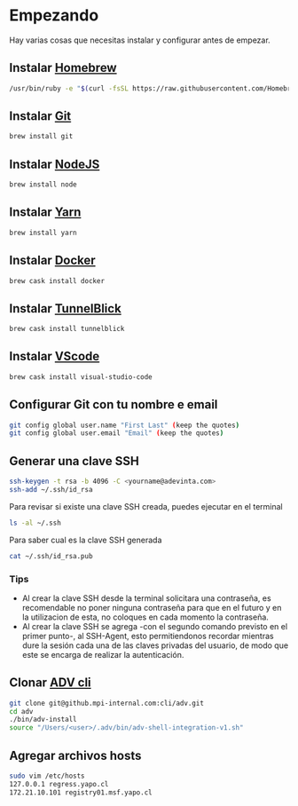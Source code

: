 # Empezando 

Hay varias cosas que necesitas instalar y configurar antes de empezar.

## Instalar [Homebrew](https://brew.sh/)
``` bash
/usr/bin/ruby -e "$(curl -fsSL https://raw.githubusercontent.com/Homebrew/install/master/install)"
```

## Instalar [Git](https://git-scm.com/)
``` bash
brew install git
```

## Instalar [NodeJS](https://nodejs.org/)
``` bash
brew install node
```

## Instalar [Yarn](https://yarnpkg.com/)
``` bash
brew install yarn
```

## Instalar [Docker](https://www.docker.com/)
``` bash
brew cask install docker
```

## Instalar [TunnelBlick](https://tunnelblick.net/)
``` bash
brew cask install tunnelblick
```

## Instalar [VScode](https://code.visualstudio.com/)
``` bash
brew cask install visual-studio-code
```

## Configurar Git con tu nombre e email
``` bash
git config global user.name "First Last" (keep the quotes)
git config global user.email "Email" (keep the quotes)
```

## Generar una clave SSH 
``` bash
ssh-keygen -t rsa -b 4096 -C <yourname@adevinta.com>
ssh-add ~/.ssh/id_rsa
```

Para revisar si existe una clave SSH creada, puedes ejecutar en el terminal

``` bash
ls -al ~/.ssh
```

Para saber cual es la clave SSH generada
```bash
cat ~/.ssh/id_rsa.pub
```

### Tips
- Al crear la clave SSH desde la terminal solicitara una contraseña, es recomendable no poner ninguna contraseña para que en el futuro y en la utilizacion de esta, no coloques en cada momento la contraseña.
- Al crear la clave SSH se agrega -con el segundo comando previsto en el primer punto-, al SSH-Agent, esto permitiendonos recordar mientras dure la sesión cada una de las claves privadas del usuario, de modo que este se encarga de realizar la autenticación. 

## Clonar [ADV cli](https://github.mpi-internal.com/cli/adv/)
``` bash
git clone git@github.mpi-internal.com:cli/adv.git
cd adv
./bin/adv-install
source "/Users/<user>/.adv/bin/adv-shell-integration-v1.sh"
```

## Agregar archivos hosts
``` bash
sudo vim /etc/hosts
127.0.0.1 regress.yapo.cl
172.21.10.101 registry01.msf.yapo.cl
```

